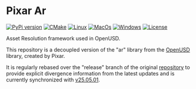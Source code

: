 # Pixar Ar

[![PyPi version](https://img.shields.io/pypi/v/pxr-ar.svg?logo=pypi&label=PyPI&logoColor=gold)](https://pypi.python.org/pypi/pxr-ar)
[![CMake](https://img.shields.io/badge/CMake-3.21...3.31-blue.svg?logo=CMake&logoColor=blue)](https://cmake.org)
[![Linux](https://github.com/untwine/pxr-ar/actions/workflows/linux.yml/badge.svg?branch=main)](https://github.com/untwine/pxr-ar/actions/workflows/linux.yml)
[![MacOs](https://github.com/untwine/pxr-ar/actions/workflows/macos.yml/badge.svg?branch=main)](https://github.com/untwine/pxr-ar/actions/workflows/macos.yml)
[![Windows](https://github.com/untwine/pxr-ar/actions/workflows/windows.yml/badge.svg?branch=main)](https://github.com/untwine/pxr-ar/actions/workflows/windows.yml)
[![License](https://img.shields.io/badge/License-TOST-yellow.svg)](https://github.com/untwine/pxr-ar/blob/main/LICENSE.txt)

Asset Resolution framework used in OpenUSD.

This repository is a decoupled version of the "ar" library from the
[OpenUSD](https://graphics.pixar.com/usd/release/index.html) library, created
by Pixar.

It is regularly rebased over the "release" branch of the original
[repository](https://github.com/PixarAnimationStudios/OpenUSD) to provide
explicit divergence information from the latest updates and is currently
synchronized with
[v25.05.01](https://github.com/PixarAnimationStudios/OpenUSD/releases/tag/v25.05.01).
